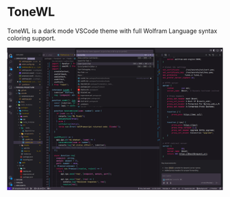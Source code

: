 # ToneWL

ToneWL is a dark mode VSCode theme with full Wolfram Language syntax coloring support.

![](/assets/screenshot1.png)